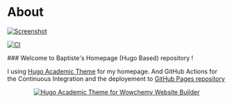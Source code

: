 # About

[![Screenshot](https://raw.githubusercontent.com/wowchemy/wowchemy-hugo-themes/main/academic.png)](https://wowchemy.com/hugo-themes/)

[![CI](https://github.com/brbabaloni/brbabaloni-homepage/actions/workflows/main.yml/badge.svg?branch=production)](https://github.com/brbabaloni/brbabaloni-homepage/actions/workflows/main.yml)

### Welcome to Baptiste's Homepage (Hugo Based) repository !

I using [Hugo Academic Theme](https://github.com/wowchemy/starter-hugo-academic) for my homepage. And GitHub Actions for the Continuous Integration and the deployement to [GitHub Pages repository](https://github.com/brbabaloni/brbabaloni.github.io)

<p align="center"><a href="https://wowchemy.com/templates/" target="_blank" rel="noopener"><img src="https://wowchemy.com/uploads/readmes/academic_logo_200px.png" alt="Hugo Academic Theme for Wowchemy Website Builder"></a></p>
